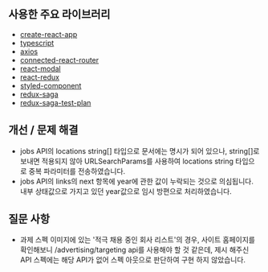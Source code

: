 
## 사용한 주요 라이브러리
- [create-react-app](https://create-react-app.dev/)
- [typescript](https://www.typescriptlang.org/)
- [axios](https://github.com/axios/axios)
- [connected-react-router](https://github.com/supasate/connected-react-router)
- [react-modal](https://github.com/reactjs/react-modal)
- [react-redux](https://redux.js.org/basics/usage-with-react)
- [styled-component](https://www.styled-components.com/)
- [redux-saga](https://github.com/redux-saga/redux-saga)
- [redux-saga-test-plan](https://github.com/jfairbank/redux-saga-test-plan)

## 개선 / 문제 해결
- jobs API의 locations string[] 타입으로 문서에는 명시가 되어 있으나,
  string[]로 보내면 적용되지 않아 URLSearchParams를 사용하여 locations string 타입으로 중복 파라미터를 전송하였습니다.
- jobs API의 links의 next 항목에 year에 관한 값이 누락되는 것으로 의심됩니다.
  내부 상태값으로 가지고 있던 year값으로 임시 방편으로 처리하였습니다.

## 질문 사항
- 과제 스펙 이미지에 있는 '적극 채용 중인 회사 리스트'의 경우,
  사이트 홈페이지를 확인해보니 /advertising/targeting api를 사용해야 할 것 같은데,
  제시 해주신 API 스펙에는 해당 API가 없어 스펙 아웃으로 판단하여 구현 하지 않았습니다.